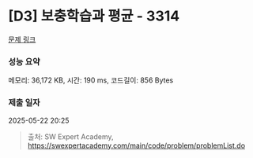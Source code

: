 # [D3] 보충학습과 평균 - 3314 

[문제 링크](https://swexpertacademy.com/main/code/problem/problemDetail.do?contestProbId=AWBnA2jaxDsDFAWr) 

### 성능 요약

메모리: 36,172 KB, 시간: 190 ms, 코드길이: 856 Bytes

### 제출 일자

2025-05-22 20:25



> 출처: SW Expert Academy, https://swexpertacademy.com/main/code/problem/problemList.do